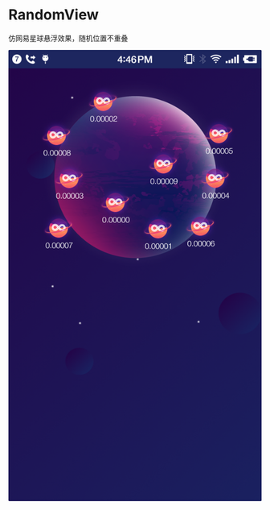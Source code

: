 # RandomView
仿网易星球悬浮效果，随机位置不重叠

![测试](https://github.com/yuyanandroid/RandomView/blob/master/Screenshot_2018-11-03-16-46-36-940_RandomView.png)
